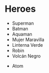 # Heroes

* Superman
* Batman
* Aquaman
* Mujer Maravilla
* Linterna Verde
* Robin
* Volcán Negro
+ Atom 
